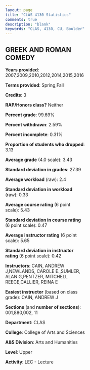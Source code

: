 ```yaml
---
layout: page
title: "CLAS 4130 Statistics"
comments: true
description: "blank"
keywords: "CLAS, 4130, CU, Boulder"
--- 
```

<head>
<script src="https://ajax.googleapis.com/ajax/libs/jquery/2.1.3/jquery.min.js"></script>
<script src="https://dl.dropboxusercontent.com/s/pc42nxpaw1ea4o9/highcharts.js?dl=0"></script>
<!-- <script src="../assets/js/highcharts.js"></script> -->
<style type="text/css">@font-face {
	font-family: "Bebas Neue";
	src: url(https://www.filehosting.org/file/details/544349/BebasNeue%20Regular.otf) format("opentype");
	}
	h1.Bebas { 
		font-family: "Bebas Neue", Verdana, Tahoma;
	}
</style>
</head>
<body>
	<div id="container" style="float: right; width: 45%; height: 88%; margin-left: 2.5%; margin-right: 2.5%;"></div>
	<script language="JavaScript">
		$(document).ready(function() {
		var chart = {type: 'column'};
		var title = {text: 'Grade Distribution'};
		var xAxis = {categories: ['A','B','C','D','F'],crosshair: true};
		var yAxis = {min: 0,title: {text: 'Percentage'}};
		var tooltip = {headerFormat: '<center><b><span style="font-size:20px">{point.key}</span></b></center>',
		               pointFormat: '<td style="padding:0"><b>{point.y:.1f}%</b></td>',
		               footerFormat: '</table>',shared: true,useHTML: true};
		var plotOptions = {column: {pointPadding: 0.0,borderWidth: 0}};  
		var credits = {enabled: false};var series= [{name: 'Percent',data: [54.12,35.88,8.53,0.59,0.88,]}];
		var json = {};
		json.chart = chart;
		json.title = title;
		json.tooltip = tooltip;
		json.xAxis = xAxis;
		json.yAxis = yAxis;  
		json.series = series;
		json.plotOptions = plotOptions;  
		json.credits = credits;
		$('#container').highcharts(json);
	});
	</script>
</body>
			   
## GREEK AND ROMAN COMEDY

**Years provided**: 2007,2009,2010,2012,2014,2015,2016

**Terms provided**: Spring,Fall

**Credits**: 3

**RAP/Honors class?** Neither

**Percent grade**: 99.69%

**Percent withdrawn**: 2.59%

**Percent incomplete**: 0.31%

**Proportion of students who dropped**: 3.13

**Average grade** (4.0 scale): 3.43

**Standard deviation in grades**: 27.39

**Average workload** (raw): 2.4

**Standard deviation in workload** (raw): 0.33

**Average course rating** (6 point scale): 5.43

**Standard deviation in course rating** (6 point scale): 0.47

**Average instructor rating** (6 point scale): 5.65

**Standard deviation in instructor rating** (6 point scale): 0.42

**Instructors**: CAIN, ANDREW J,NEWLANDS, CAROLE E.,SUMLER, ALAN G,PENTZER, MITCHELL REECE,CALLIER, REINA E

**Easiest instructor** (based on class grade): CAIN, ANDREW J

**Sections** (and **number of sections**): 001,880,002, 11

**Department**: CLAS

**College**: College of Arts and Sciences

**A&S Division**: Arts and Humanities

**Level**: Upper

**Activity**: LEC - Lecture